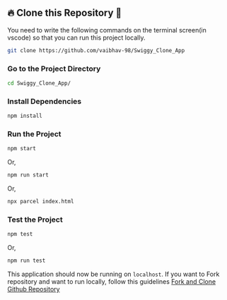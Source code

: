 
## 🔥 **Clone this Repository** 💫

You need to write the following commands on the terminal screen(in vscode) so that you can run this project locally.

```bash
git clone https://github.com/vaibhav-98/Swiggy_Clone_App
```

### Go to the Project Directory

```sh
cd Swiggy_Clone_App/
```

### Install Dependencies

```sh
npm install
```

### Run the Project

```sh
npm start
```

Or,

```sh
npm run start
```

Or,

```sh
npx parcel index.html
```

### Test the Project

```sh
npm test
```

Or,

```sh
npm run test
```

This application should now be running on `localhost`. If you want to Fork repository and want to run locally, follow this guidelines [Fork and Clone Github Repository](https://docs.github.com/en/get-started/quickstart/fork-a-repo)

<br />

